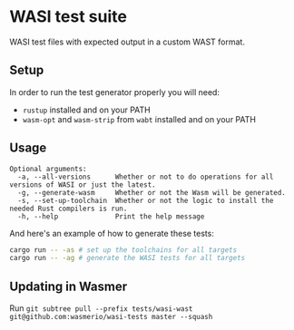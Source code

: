 # WASI test suite

WASI test files with expected output in a custom WAST format.

## Setup

In order to run the test generator properly you will need:

- `rustup` installed and on your PATH
- `wasm-opt` and `wasm-strip` from `wabt` installed and on your PATH

## Usage

```
Optional arguments:
  -a, --all-versions      Whether or not to do operations for all versions of WASI or just the latest.
  -g, --generate-wasm     Whether or not the Wasm will be generated.
  -s, --set-up-toolchain  Whether or not the logic to install the needed Rust compilers is run.
  -h, --help              Print the help message
```

And here's an example of how to generate these tests:

```bash
cargo run -- -as # set up the toolchains for all targets
cargo run -- -ag # generate the WASI tests for all targets
```

## Updating in Wasmer

Run
`git subtree pull --prefix tests/wasi-wast git@github.com:wasmerio/wasi-tests master --squash`
